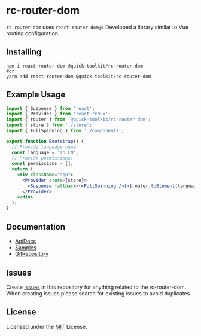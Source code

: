 # rc-router-dom
`rc-router-dom` uses `react-router-dom@6` Developed a library similar to Vue routing configuration.

## Installing

```shell
npm i react-router-dom @quick-toolkit/rc-router-dom
#or
yarn add react-router-dom @quick-toolkit/rc-router-dom
```

## Example Usage

```jsx
import { Suspense } from 'react';
import { Provider } from 'react-redux';
import { router } from '@quick-toolkit/rc-router-dom';
import { store } from './store';
import { FullSpinning } from './components';

export function Bootstrap() {
  // Provide language name;
  const language = 'zh_CN';
  // Provide permissions;
  const permissions = [];
  return (
    <div className="app">
      <Provider store={store}>
        <Suspense fallback={<FullSpinning />}>{router.toElement(language, permissions)}</Suspense>
      </Provider>
    </div>
  );
}
```

## Documentation
- [ApiDocs](https://quick-toolkit.github.io/rc-router-dom/)
- [Samples](https://github.com/quick-toolkit/rc-router-dom/tree/master/sample)
- [GitRepository](https://github.com/quick-toolkit/rc-router-dom)


## Issues
Create [issues](https://github.com/quick-toolkit/rc-router-dom/issues) in this repository for anything related to the rc-router-dom. When creating issues please search for existing issues to avoid duplicates.


## License
Licensed under the [MIT](https://github.com/quick-toolkit/rc-router-dom/blob/master/LICENSE) License.
